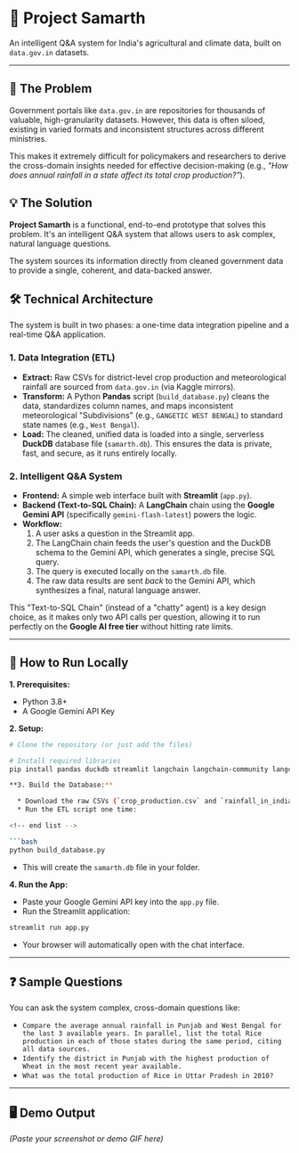 # 🌾 Project Samarth

An intelligent Q&A system for India's agricultural and climate data, built on `data.gov.in` datasets.

---

## 🎯 The Problem

Government portals like `data.gov.in` are repositories for thousands of valuable, high-granularity datasets. However, this data is often siloed, existing in varied formats and inconsistent structures across different ministries.

This makes it extremely difficult for policymakers and researchers to derive the cross-domain insights needed for effective decision-making (e.g., *"How does annual rainfall in a state affect its total crop production?"*).

## 💡 The Solution

**Project Samarth** is a functional, end-to-end prototype that solves this problem. It's an intelligent Q&A system that allows users to ask complex, natural language questions.

The system sources its information directly from cleaned government data to provide a single, coherent, and data-backed answer.

## 🛠️ Technical Architecture

The system is built in two phases: a one-time data integration pipeline and a real-time Q&A application.

### 1. Data Integration (ETL)

* **Extract:** Raw CSVs for district-level crop production and meteorological rainfall are sourced from `data.gov.in` (via Kaggle mirrors).
* **Transform:** A Python **Pandas** script (`build_database.py`) cleans the data, standardizes column names, and maps inconsistent meteorological "Subdivisions" (e.g., `GANGETIC WEST BENGAL`) to standard state names (e.g., `West Bengal`).
* **Load:** The cleaned, unified data is loaded into a single, serverless **DuckDB** database file (`samarth.db`). This ensures the data is private, fast, and secure, as it runs entirely locally.

### 2. Intelligent Q&A System

* **Frontend:** A simple web interface built with **Streamlit** (`app.py`).
* **Backend (Text-to-SQL Chain):** A **LangChain** chain using the **Google Gemini API** (specifically `gemini-flash-latest`) powers the logic.
* **Workflow:**
    1.  A user asks a question in the Streamlit app.
    2.  The LangChain chain feeds the user's question and the DuckDB schema to the Gemini API, which generates a single, precise SQL query.
    3.  The query is executed locally on the `samarth.db` file.
    4.  The raw data results are sent *back* to the Gemini API, which synthesizes a final, natural language answer.

This "Text-to-SQL Chain" (instead of a "chatty" agent) is a key design choice, as it makes only two API calls per question, allowing it to run perfectly on the **Google AI free tier** without hitting rate limits.

---

## 🚀 How to Run Locally

**1. Prerequisites:**
* Python 3.8+
* A Google Gemini API Key

**2. Setup:**
```bash
# Clone the repository (or just add the files)

# Install required libraries
pip install pandas duckdb streamlit langchain langchain-community langchain-google-genai

**3. Build the Database:**

  * Download the raw CSVs (`crop_production.csv` and `rainfall_in_india_1901_2015.csv`) into your project folder.
  * Run the ETL script one time:

<!-- end list -->

```bash
python build_database.py
```

  * This will create the `samarth.db` file in your folder.

**4. Run the App:**

  * Paste your Google Gemini API key into the `app.py` file.
  * Run the Streamlit application:

<!-- end list -->

```bash
streamlit run app.py
```

  * Your browser will automatically open with the chat interface.

-----

## ❓ Sample Questions

You can ask the system complex, cross-domain questions like:

  * `Compare the average annual rainfall in Punjab and West Bengal for the last 3 available years. In parallel, list the total Rice production in each of those states during the same period, citing all data sources.`
  * `Identify the district in Punjab with the highest production of Wheat in the most recent year available.`
  * `What was the total production of Rice in Uttar Pradesh in 2010?`

-----

## 🖥️ Demo Output

*(Paste your screenshot or demo GIF here)*
